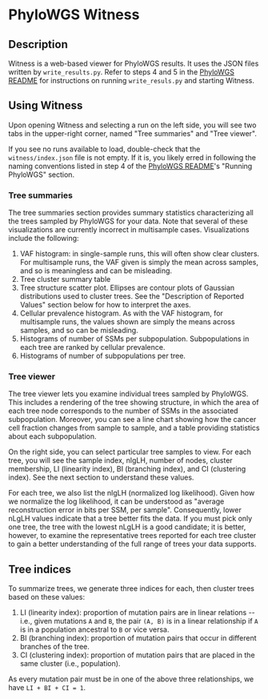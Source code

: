 # PhyloWGS Witness

## Description
Witness is a web-based viewer for PhyloWGS results. It uses the JSON files
written by `write_results.py`. Refer to steps 4 and 5 in the [PhyloWGS
README](../README.md) for instructions on running `write_resuls.py` and
starting Witness.


## Using Witness
Upon opening Witness and selecting a run on the left side, you will see two
tabs in the upper-right corner, named "Tree summaries" and "Tree viewer".

If you see no runs available to load, double-check that the
`witness/index.json` file is not empty. If it is, you likely erred in following
the naming conventions listed in step 4 of the [PhyloWGS
README](../README.md)'s "Running PhyloWGS" section.

### Tree summaries
The tree summaries section provides summary statistics characterizing all the
trees sampled by PhyloWGS for your data. Note that several of these
visualizations are currently incorrect in multisample cases. Visualizations
include the following:

  1. VAF histogram: in single-sample runs, this will often show clear clusters.
     For multisample runs, the VAF given is simply the mean across samples, and
     so is meaningless and can be misleading.
  2. Tree cluster summary table
  3. Tree structure scatter plot. Ellipses are contour plots of Gaussian
     distributions used to cluster trees. See the "Description of Reported
     Values" section below for how to interpret the axes.
  4. Cellular prevalence histogram. As with the VAF histogram, for multisample
     runs, the values shown are simply the means across samples, and so can be
     misleading.
  5. Histograms of number of SSMs per subpopulation. Subpopulations in each
     tree are ranked by cellular prevalence.
  6. Histograms of number of subpopulations per tree.

### Tree viewer
The tree viewer lets you examine individual trees sampled by PhyloWGS. This
includes a rendering of the tree showing structure, in which the area of each
tree node corresponds to the number of SSMs in the associated subpopulation.
Moreover, you can see a line chart showing how the cancer cell fraction changes
from sample to sample, and a table providing statistics about each
subpopulation.

On the right side, you can select particular tree samples to view. For each
tree, you will see the sample index, nlgLH, number of nodes, cluster
membership, LI (linearity index), BI (branching index), and CI (clustering
index). See the next section to understand these values.

For each tree, we also list the nlgLH (normalized log likelihood). Given how we
normalize the log likelihood, it can be understood as "average reconstruction
error in bits per SSM, per sample". Consequently, lower nLgLH values indicate
that a tree better fits the data. If you must pick only one tree, the tree with
the lowest nLgLH is a good candidate; it is better, however, to examine the
representative trees reported for each tree cluster to gain a better
understanding of the full range of trees your data supports.

Tree indices
------------
To summarize trees, we generate three indices for each, then cluster trees based on these values:

1. LI (linearity index): proportion of mutation pairs are in linear relations --
  i.e., given mutations `A` and `B`, the pair `(A, B)` is in a linear
  relationship if `A` is in a population ancestral to `B` or vice versa.
2. BI (branching index): proportion of mutation pairs that occur in different branches of the tree.
3. CI (clustering index): proportion of mutation pairs that are placed in the same cluster (i.e., population).

As every mutation pair must be in one of the above three relationships, we have
`LI + BI + CI = 1`.

